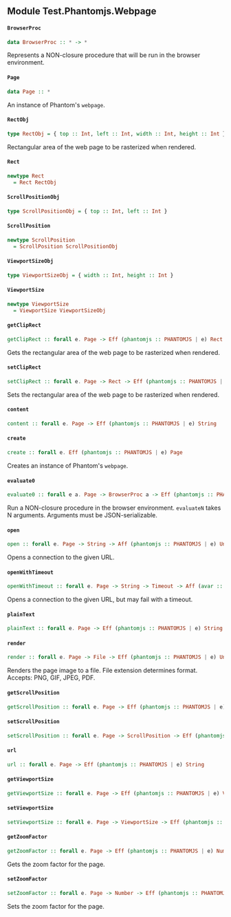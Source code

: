 ## Module Test.Phantomjs.Webpage

#### `BrowserProc`

``` purescript
data BrowserProc :: * -> *
```

Represents a NON-closure procedure that will be run in the
browser environment.


#### `Page`

``` purescript
data Page :: *
```

An instance of Phantom's `webpage`.


#### `RectObj`

``` purescript
type RectObj = { top :: Int, left :: Int, width :: Int, height :: Int }
```

Rectangular area of the web page to be rasterized when rendered.


#### `Rect`

``` purescript
newtype Rect
  = Rect RectObj
```

#### `ScrollPositionObj`

``` purescript
type ScrollPositionObj = { top :: Int, left :: Int }
```

#### `ScrollPosition`

``` purescript
newtype ScrollPosition
  = ScrollPosition ScrollPositionObj
```

#### `ViewportSizeObj`

``` purescript
type ViewportSizeObj = { width :: Int, height :: Int }
```

#### `ViewportSize`

``` purescript
newtype ViewportSize
  = ViewportSize ViewportSizeObj
```

#### `getClipRect`

``` purescript
getClipRect :: forall e. Page -> Eff (phantomjs :: PHANTOMJS | e) Rect
```

Gets the rectangular area of the web page to be rasterized when rendered.


#### `setClipRect`

``` purescript
setClipRect :: forall e. Page -> Rect -> Eff (phantomjs :: PHANTOMJS | e) Unit
```

Sets the rectangular area of the web page to be rasterized when rendered.


#### `content`

``` purescript
content :: forall e. Page -> Eff (phantomjs :: PHANTOMJS | e) String
```

#### `create`

``` purescript
create :: forall e. Eff (phantomjs :: PHANTOMJS | e) Page
```

Creates an instance of Phantom's `webpage`.


#### `evaluate0`

``` purescript
evaluate0 :: forall e a. Page -> BrowserProc a -> Eff (phantomjs :: PHANTOMJS | e) a
```

Run a NON-closure procedure in the browser
environment. `evaluateN` takes N arguments. Arguments must be
JSON-serializable.


#### `open`

``` purescript
open :: forall e. Page -> String -> Aff (phantomjs :: PHANTOMJS | e) Unit
```

Opens a connection to the given URL.


#### `openWithTimeout`

``` purescript
openWithTimeout :: forall e. Page -> String -> Timeout -> Aff (avar :: AVAR, phantomjs :: PHANTOMJS | e) Unit
```

Opens a connection to the given URL, but may fail with a timeout.


#### `plainText`

``` purescript
plainText :: forall e. Page -> Eff (phantomjs :: PHANTOMJS | e) String
```

#### `render`

``` purescript
render :: forall e. Page -> File -> Eff (phantomjs :: PHANTOMJS | e) Unit
```

Renders the page image to a file. File extension determines
format. Accepts: PNG, GIF, JPEG, PDF.


#### `getScrollPosition`

``` purescript
getScrollPosition :: forall e. Page -> Eff (phantomjs :: PHANTOMJS | e) ScrollPosition
```

#### `setScrollPosition`

``` purescript
setScrollPosition :: forall e. Page -> ScrollPosition -> Eff (phantomjs :: PHANTOMJS | e) Unit
```

#### `url`

``` purescript
url :: forall e. Page -> Eff (phantomjs :: PHANTOMJS | e) String
```

#### `getViewportSize`

``` purescript
getViewportSize :: forall e. Page -> Eff (phantomjs :: PHANTOMJS | e) ViewportSize
```

#### `setViewportSize`

``` purescript
setViewportSize :: forall e. Page -> ViewportSize -> Eff (phantomjs :: PHANTOMJS | e) Unit
```

#### `getZoomFactor`

``` purescript
getZoomFactor :: forall e. Page -> Eff (phantomjs :: PHANTOMJS | e) Number
```

Gets the zoom factor for the page.


#### `setZoomFactor`

``` purescript
setZoomFactor :: forall e. Page -> Number -> Eff (phantomjs :: PHANTOMJS | e) Unit
```

Sets the zoom factor for the page.



